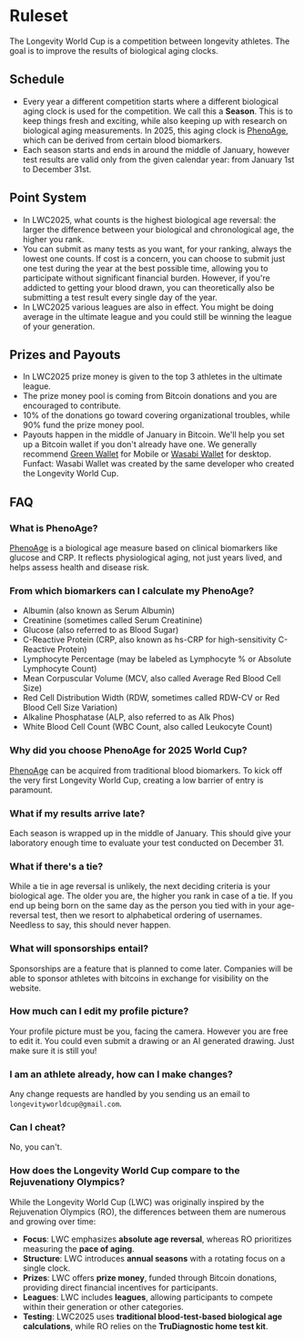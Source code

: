 # Ruleset
The Longevity World Cup is a competition between longevity athletes. The goal is to improve the results of biological aging clocks.

## Schedule
- Every year a different competition starts where a different biological aging clock is used for the competition. We call this a **Season**. This is to keep things fresh and exciting, while also keeping up with research on biological aging measurements. In 2025, this aging clock is [PhenoAge](https://pmc.ncbi.nlm.nih.gov/articles/PMC5940111/pdf/aging-10-101414.pdf), which can be derived from certain blood biomarkers.
- Each season starts and ends in around the middle of January, however test results are valid only from the given calendar year: from January 1st to December 31st.

## Point System
- In LWC2025, what counts is the highest biological age reversal: the larger the difference between your biological and chronological age, the higher you rank.
- You can submit as many tests as you want, for your ranking, always the lowest one counts. If cost is a concern, you can choose to submit just one test during the year at the best possible time, allowing you to participate without significant financial burden. However, if you're addicted to getting your blood drawn, you can theoretically also be submitting a test result every single day of the year.
- In LWC2025 various leagues are also in effect. You might be doing average in the ultimate league and you could still be winning the league of your generation.

## Prizes and Payouts
- In LWC2025 prize money is given to the top 3 athletes in the ultimate league.
- The prize money pool is coming from Bitcoin donations and you are encouraged to contribute.
- 10% of the donations go toward covering organizational troubles, while 90% fund the prize money pool.
- Payouts happen in the middle of January in Bitcoin. We'll help you set up a Bitcoin wallet if you don't already have one. We generally recommend [Green Wallet](https://blockstream.com/green/) for Mobile or [Wasabi Wallet](https://wasabiwallet.io/) for desktop. Funfact: Wasabi Wallet was created by the same developer who created the Longevity World Cup.

## FAQ
### What is PhenoAge?
[PhenoAge](https://pmc.ncbi.nlm.nih.gov/articles/PMC5940111/pdf/aging-10-101414.pdf) is a biological age measure based on clinical biomarkers like glucose and CRP. It reflects physiological aging, not just years lived, and helps assess health and disease risk.

### From which biomarkers can I calculate my PhenoAge?
- Albumin (also known as Serum Albumin)
- Creatinine (sometimes called Serum Creatinine)
- Glucose (also referred to as Blood Sugar)
- C-Reactive Protein (CRP, also known as hs-CRP for high-sensitivity C-Reactive Protein)
- Lymphocyte Percentage (may be labeled as Lymphocyte % or Absolute Lymphocyte Count)
- Mean Corpuscular Volume (MCV, also called Average Red Blood Cell Size)
- Red Cell Distribution Width (RDW, sometimes called RDW-CV or Red Blood Cell Size Variation)
- Alkaline Phosphatase (ALP, also referred to as Alk Phos)
- White Blood Cell Count (WBC Count, also called Leukocyte Count)

### Why did you choose PhenoAge for 2025 World Cup?
[PhenoAge](https://pmc.ncbi.nlm.nih.gov/articles/PMC5940111/pdf/aging-10-101414.pdf) can be acquired from traditional blood biomarkers. To kick off the very first Longevity World Cup, creating a low barrier of entry is paramount.

### What if my results arrive late?
Each season is wrapped up in the middle of January. This should give your laboratory enough time to evaluate your test conducted on December 31.

### What if there's a tie?
While a tie in age reversal is unlikely, the next deciding criteria is your biological age. The older you are, the higher you rank in case of a tie. If you end up being born on the same day as the person you tied with in your age-reversal test, then  we resort to alphabetical ordering of usernames. Needless to say, this should never happen.

### What will sponsorships entail?
Sponsorships are a feature that is planned to come later. Companies will be able to sponsor athletes with bitcoins in exchange for visibility on the website.

### How much can I edit my profile picture?
Your profile picture must be you, facing the camera. However you are free to edit it. You could even submit a drawing or an AI generated drawing. Just make sure it is still you!

### I am an athlete already, how can I make changes?
Any change requests are handled by you sending us an email to `longevityworldcup@gmail.com`.

### Can I cheat?
No, you can't. 

### How does the Longevity World Cup compare to the Rejuvenationy Olympics?
While the Longevity World Cup (LWC) was originally inspired by the Rejuvenation Olympics (RO), the differences between them are numerous and growing over time:
- **Focus**: LWC emphasizes **absolute age reversal**, whereas RO prioritizes measuring the **pace of aging**.
- **Structure**: LWC introduces **annual seasons** with a rotating focus on a single clock.
- **Prizes**: LWC offers **prize money**, funded through Bitcoin donations, providing direct financial incentives for participants.
- **Leagues**: LWC includes **leagues**, allowing participants to compete within their generation or other categories.
- **Testing**: LWC2025 uses **traditional blood-test-based biological age calculations**, while RO relies on the **TruDiagnostic home test kit**.


